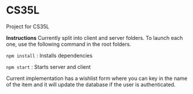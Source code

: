 # CS35L
Project for CS35L

**Instructions**
Currently split into client and server folders. To launch each one, use the following command in the root folders.

`npm install` : Installs dependencies

`npm start` : Starts server and client 

Current implementation has a wishlist form where you can key in the name of the item and it will update the database if the user is authenticated. 
